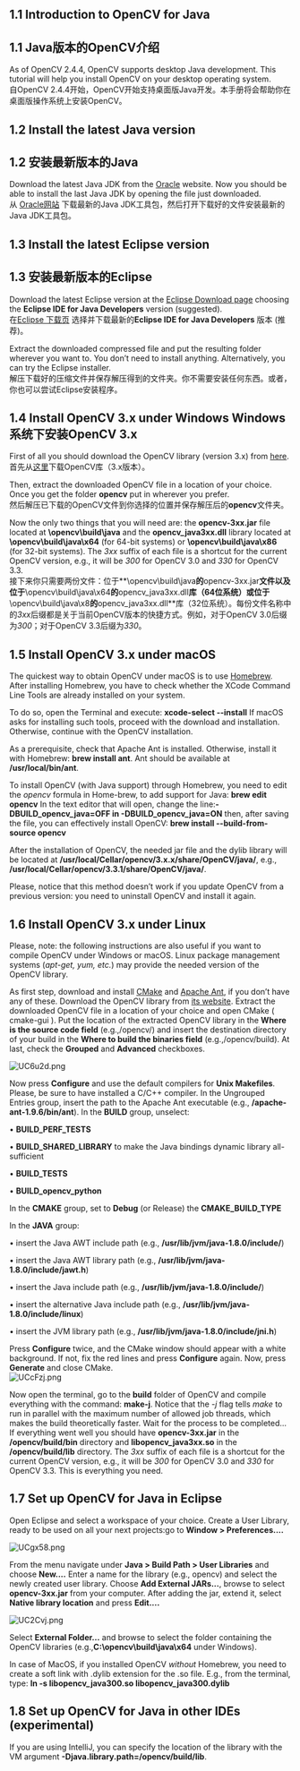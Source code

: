 ## 1.1 Introduction to OpenCV for Java 
## 1.1 Java版本的OpenCV介绍
As of OpenCV 2.4.4, OpenCV supports desktop Java development. This tutorial will help you install OpenCV on your desktop operating system.  
自OpenCV 2.4.4开始，OpenCV开始支持桌面版Java开发。本手册将会帮助你在桌面版操作系统上安装OpenCV。
## 1.2 Install the latest Java version
## 1.2 安装最新版本的Java
Download the latest Java JDK from the [Oracle](https://www.oracle.com/java/technologies/javase-downloads.html) website. Now you should be able to install the last Java JDK by opening
the file just downloaded.  
从 [Oracle网站](https://www.oracle.com/java/technologies/javase-downloads.html) 下载最新的Java JDK工具包，然后打开下载好的文件安装最新的Java JDK工具包。
## 1.3 Install the latest Eclipse version
## 1.3 安装最新版本的Eclipse
Download the latest Eclipse version at the [Eclipse Download page](https://www.eclipse.org/downloads/packages/) choosing the **Eclipse IDE for Java Developers** version (suggested).  
在[Eclipse 下载页](https://www.eclipse.org/downloads/packages/) 选择并下载最新的**Eclipse IDE for Java Developers** 版本 (推荐)。 
  
Extract the downloaded compressed file and put the resulting folder wherever you want to. You don’t need to install anything. Alternatively, you can try the Eclipse installer.  
解压下载好的压缩文件并保存解压得到的文件夹。你不需要安装任何东西。或者，你也可以尝试Eclipse安装程序。
## 1.4 Install OpenCV 3.x under Windows Windows系统下安装OpenCV 3.x
First of all you should download the OpenCV library (version 3.x) from [here](https://opencv.org/releases/).  
首先从[这里](https://opencv.org/releases/)下载OpenCV库（3.x版本）。  

Then, extract the downloaded OpenCV file in a location of your choice. Once you get the folder **opencv** put in wherever you prefer.  
然后解压已下载的OpenCV文件到你选择的位置并保存解压后的**opencv**文件夹。  
  
Now the only two things that you will need are: the **opencv-3xx.jar** file located at **\opencv\build\java** and the **opencv_java3xx.dll** library located at **\opencv\build\java\x64** (for 64-bit systems) or **\opencv\build\java\x86** (for 32-bit systems). The _3xx_ suffix of each file is a shortcut for the current OpenCV version, e.g., it will be _300_ for OpenCV 3.0 and _330_ for OpenCV 3.3.  
接下来你只需要两份文件：位于**\opencv\build\java**的**opencv-3xx.jar**文件以及位于**\opencv\build\java\x64**的**opencv_java3xx.dll**库（64位系统）或位于**\opencv\build\java\x8**的**opencv_java3xx.dll**库（32位系统）。每份文件名称中的*3xx*后缀都是关于当前OpenCV版本的快捷方式。例如，对于OpenCV 3.0后缀为*300*；对于OpenCV 3.3后缀为*330*。
## 1.5 Install OpenCV 3.x under macOS
The quickest way to obtain OpenCV under macOS is to use [Homebrew](https://brew.sh/). After installing Homebrew, you have to check whether the XCode Command Line Tools are already installed on your system.  
  
To do so, open the Terminal and execute: **xcode-select --install** If macOS asks for installing such tools, proceed with the download and installation. Otherwise, continue with the OpenCV installation.  
    
As a prerequisite, check that Apache Ant is installed. Otherwise, install it with Homebrew: **brew install ant**. Ant should be available at **/usr/local/bin/ant**.  
  
To install OpenCV (with Java support) through Homebrew, you need to edit the _opencv_ formula in Home-brew, to add support for Java: **brew edit opencv** In the text editor that will open, change the line:**-DBUILD_opencv_java=OFF in -DBUILD_opencv_java=ON** then, after saving the file, you can effectively install OpenCV: **brew install --build-from-source opencv**  

After the installation of OpenCV, the needed jar file and the dylib library will be located at **/usr/local/Cellar/opencv/3.x.x/share/OpenCV/java/**, e.g., **/usr/local/Cellar/opencv/3.3.1/share/OpenCV/java/**.  

Please, notice that this method doesn’t work if you update OpenCV from a previous version: you need to uninstall OpenCV and install it again.
## 1.6 Install OpenCV 3.x under Linux
Please, note: the following instructions are also useful if you want to compile OpenCV under Windows or macOS. Linux package management systems (_apt-get, yum, etc._) may provide the needed version of the OpenCV library.  

As first step, download and install [CMake](https://cmake.org/download/) and [Apache Ant](http://ant.apache.org/), if you don’t have any of these. Download the OpenCV library from [its website](https://opencv.org/releases/). Extract the downloaded OpenCV file in a location of your choice and open CMake ( cmake-gui ). Put the location of the extracted OpenCV library in the **Where is the source code field** (e.g.,/opencv/) and insert the destination directory of your build in the **Where to build the binaries field** (e.g.,/opencv/build). At last, check the **Grouped** and **Advanced** checkboxes.  
  
 ![UC6u2d.png](https://s1.ax1x.com/2020/07/06/UC6u2d.png)  
   
 Now press **Configure** and use the default compilers for **Unix Makefiles**. Please, be sure to have installed a C/C++ compiler. In the Ungrouped Entries group, insert the path to the Apache Ant executable (e.g., **/apache-ant-1.9.6/bin/ant**). In the **BUILD** group, unselect:  
 
 • **BUILD_PERF_TESTS**  
 
 • **BUILD_SHARED_LIBRARY** to make the Java bindings dynamic library all-sufficient  
 
 • **BUILD_TESTS**  
 
 • **BUILD_opencv_python**  
 
 In the **CMAKE** group, set to **Debug** (or Release) the **CMAKE_BUILD_TYPE**  
 
 In the **JAVA** group:  
 
 • insert the Java AWT include path (e.g., **/usr/lib/jvm/java-1.8.0/include/**)  
 
 • insert the Java AWT library path (e.g., **/usr/lib/jvm/java-1.8.0/include/jawt.h**)  
 
 • insert the Java include path (e.g., **/usr/lib/jvm/java-1.8.0/include/**)  
 
 • insert the alternative Java include path (e.g., **/usr/lib/jvm/java-1.8.0/include/linux**)  
 
 • insert the JVM library path (e.g., **/usr/lib/jvm/java-1.8.0/include/jni.h**)  
 
 Press **Configure** twice, and the CMake window should appear with a white background. If not, fix the red lines and press **Configure** again. Now, press **Generate** and close CMake.  
 ![UCcFzj.png](https://s1.ax1x.com/2020/07/06/UCcFzj.png)  
  
 Now open the terminal, go to the **build** folder of OpenCV and compile everything with the command: **make-j**. Notice that the _-j_ flag tells _make_ to run in parallel with the maximum number of allowed job threads, which makes the build theoretically faster. Wait for the process to be completed... If everything went well you should have **opencv-3xx.jar** in the **/opencv/build/bin** directory and **libopencv_java3xx.so** in the **/opencv/build/lib** directory. The _3xx_ suffix of each file is a shortcut for the current OpenCV version, e.g., it will be _300_ for OpenCV 3.0 and _330_ for OpenCV 3.3. This is everything you need.
 ## 1.7 Set up OpenCV for Java in Eclipse
 Open Eclipse and select a workspace of your choice. Create a User Library, ready to be used on all your next projects:go to **Window > Preferences....**  
 
 ![UCgx58.png](https://s1.ax1x.com/2020/07/06/UCgx58.png)  
  
 From the menu navigate under **Java > Build Path > User Libraries** and choose **New....** Enter a name for the library (e.g., opencv) and select the newly created user library. Choose **Add External JARs...**, browse to select **opencv-3xx.jar** from your computer. After adding the jar, extend it, select **Native library location** and press **Edit....**   
  
 ![UC2Cvj.png](https://s1.ax1x.com/2020/07/06/UC2Cvj.png)  
  
 Select **External Folder...** and browse to select the folder containing the OpenCV libraries (e.g.,**C:\opencv\build\java\x64** under Windows).  
   
 In case of MacOS, if you installed OpenCV _without_ Homebrew, you need to create a soft link with .dylib extension for
 the .so file. E.g., from the terminal, type: **ln -s libopencv_java300.so libopencv_java300.dylib**  
 
 ## 1.8 Set up OpenCV for Java in other IDEs (experimental)
 If you are using IntelliJ, you can specify the location of the library with the VM argument **-Djava.library.path=/opencv/build/lib**.

 